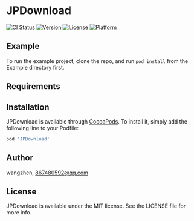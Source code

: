 # JPDownload

[![CI Status](https://img.shields.io/travis/wangzhen/JPDownload.svg?style=flat)](https://travis-ci.org/wangzhen/JPDownload)
[![Version](https://img.shields.io/cocoapods/v/JPDownload.svg?style=flat)](https://cocoapods.org/pods/JPDownload)
[![License](https://img.shields.io/cocoapods/l/JPDownload.svg?style=flat)](https://cocoapods.org/pods/JPDownload)
[![Platform](https://img.shields.io/cocoapods/p/JPDownload.svg?style=flat)](https://cocoapods.org/pods/JPDownload)

## Example

To run the example project, clone the repo, and run `pod install` from the Example directory first.

## Requirements

## Installation

JPDownload is available through [CocoaPods](https://cocoapods.org). To install
it, simply add the following line to your Podfile:

```ruby
pod 'JPDownload'
```

## Author

wangzhen, 867480592@qq.com

## License

JPDownload is available under the MIT license. See the LICENSE file for more info.
